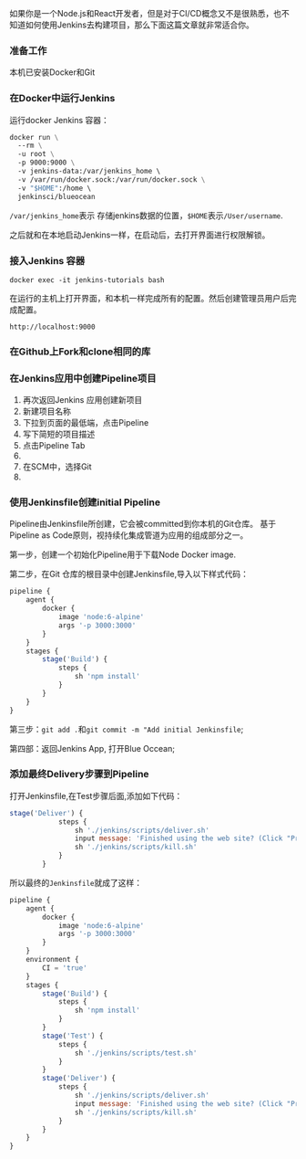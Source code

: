 如果你是一个Node.js和React开发者，但是对于CI/CD概念又不是很熟悉，也不知道如何使用Jenkins去构建项目，那么下面这篇文章就非常适合你。

### 准备工作

本机已安装Docker和Git

### 在Docker中运行Jenkins

运行docker Jenkins 容器：

```dockerfile
docker run \
  --rm \
  -u root \
  -p 9000:9000 \
  -v jenkins-data:/var/jenkins_home \ 
  -v /var/run/docker.sock:/var/run/docker.sock \
  -v "$HOME":/home \ 
  jenkinsci/blueocean
```

`/var/jenkins_home`表示 存储jenkins数据的位置，`$HOME`表示`/User/username`.

之后就和在本地启动Jenkins一样，在启动后，去打开界面进行权限解锁。

### 接入Jenkins 容器

```
docker exec -it jenkins-tutorials bash
```

在运行的主机上打开界面，和本机一样完成所有的配置。然后创建管理员用户后完成配置。
```
http://localhost:9000
```

### 在Github上Fork和clone相同的库

### 在Jenkins应用中创建Pipeline项目

1. 再次返回Jenkins 应用创建新项目
2. 新建项目名称
3. 下拉到页面的最低端，点击Pipeline
4. 写下简短的项目描述
5. 点击Pipeline Tab
6. 
7. 在SCM中，选择Git
8.  

### 使用Jenkinsfile创建initial Pipeline

Pipeline由Jenkinsfile所创建，它会被committed到你本机的Git仓库。
基于Pipeline as Code原则，视持续化集成管道为应用的组成部分之一。

第一步，创建一个初始化Pipeline用于下载Node Docker image. 

第二步，在Git 仓库的根目录中创建Jenkinsfile,导入以下样式代码：

```js
pipeline {
    agent {
        docker {
            image 'node:6-alpine' 
            args '-p 3000:3000' 
        }
    }
    stages {
        stage('Build') { 
            steps {
                sh 'npm install' 
            }
        }
    }
}
```

第三步：`git add .`和`git commit -m "Add initial Jenkinsfile`;

第四部：返回Jenkins App, 打开Blue Occean;

### 添加最终Delivery步骤到Pipeline

打开Jenkinsfile,在Test步骤后面,添加如下代码：

```js
stage('Deliver') {
            steps {
                sh './jenkins/scripts/deliver.sh'
                input message: 'Finished using the web site? (Click "Proceed" to continue)'
                sh './jenkins/scripts/kill.sh'
            }
        }
```

所以最终的`Jenkinsfile`就成了这样：

```js
pipeline {
    agent {
        docker {
            image 'node:6-alpine'
            args '-p 3000:3000'
        }
    }
    environment { 
        CI = 'true'
    }
    stages {
        stage('Build') {
            steps {
                sh 'npm install'
            }
        }
        stage('Test') {
            steps {
                sh './jenkins/scripts/test.sh'
            }
        }
        stage('Deliver') { 
            steps {
                sh './jenkins/scripts/deliver.sh' 
                input message: 'Finished using the web site? (Click "Proceed" to continue)' 
                sh './jenkins/scripts/kill.sh' 
            }
        }
    }
}
```

